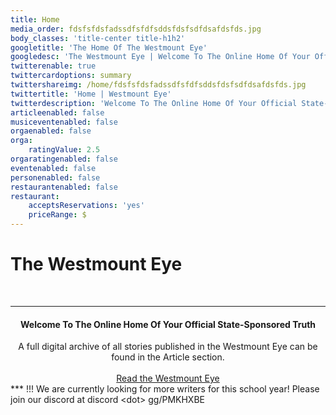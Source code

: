 ```yaml
---
title: Home
media_order: fdsfsfdsfadssdfsfdfsddsfdsfsdfdsafdsfds.jpg
body_classes: 'title-center title-h1h2'
googletitle: 'The Home Of The Westmount Eye'
googledesc: 'The Westmount Eye | Welcome To The Online Home Of Your Official State-Sponsored Truth for Westmount Charter School'
twitterenable: true
twittercardoptions: summary
twittershareimg: /home/fdsfsfdsfadssdfsfdfsddsfdsfsdfdsafdsfds.jpg
twittertitle: 'Home | Westmount Eye'
twitterdescription: 'Welcome To The Online Home Of Your Official State-Sponsored Truth. A full digital archive of all stories is available here.'
articleenabled: false
musiceventenabled: false
orgaenabled: false
orga:
    ratingValue: 2.5
orgaratingenabled: false
eventenabled: false
personenabled: false
restaurantenabled: false
restaurant:
    acceptsReservations: 'yes'
    priceRange: $
---
```


# The Westmount Eye
<br>

<!-- ![](fdsfsfdsfadssdfsfdfsddsfdsfsdfdsafdsfds.jpg?) -->
___
#### <center> Welcome To The Online Home Of Your Official State-Sponsored Truth </center>

<center> A full digital archive of all stories published in the Westmount Eye can be found in the Article section. </center>
<br>
<a style="text-align:center;display:block;" href="articles" class="button big">Read the Westmount Eye</a>
***
!!! We are currently looking for more writers for this school year! Please join our discord at discord &lt;dot&gt; gg/PMKHXBE
